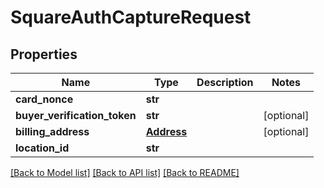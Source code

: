 # SquareAuthCaptureRequest

## Properties
Name | Type | Description | Notes
------------ | ------------- | ------------- | -------------
**card_nonce** | **str** |  | 
**buyer_verification_token** | **str** |  | [optional] 
**billing_address** | [**Address**](Address.md) |  | [optional] 
**location_id** | **str** |  | 

[[Back to Model list]](../README.md#documentation-for-models) [[Back to API list]](../README.md#documentation-for-api-endpoints) [[Back to README]](../README.md)

